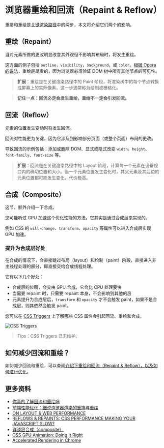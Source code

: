 # 浏览器重绘和回流（Repaint & Reflow）

重排和重绘是[关键渲染路径](https://developer.mozilla.org/zh-CN/docs/Web/Performance/Critical_rendering_path)中的两步，本文将介绍它们两个的影响。

## 重绘（Repaint）

当对元素所做的更改明显改变其外观但不影响其布局时，将发生重绘。

这方面的例子包括 `outline`，`visibility`，`background`，或 `color`。[根据 Opera 的说法](https://dev.opera.com/articles/efficient-javascript/?page=3#reflow)，重绘是昂贵的，因为浏览器必须验证 DOM 树中所有其他节点的可见性。

> **扩展**：重绘是在关键渲染路径中的 Paint 阶段，将渲染树中的每个节点转换成屏幕上的实际像素，这一步通常称为绘制或栅格化。

> **记住一点：回流必定会发生重绘，重绘不一定会引发回流。**

## 回流（Reflow）

元素的位置发生变动时将发生回流。

回流对性能更为关键，因为它涉及到影响部分页面（或整个页面）布局的更改。

导致回流的示例包括：添加或删除 DOM、显式或隐式改变 `width`、`height`、`font-family`、`font-size` 等。

> **扩展**：回流是在关键渲染路径中的 Layout 阶段，计算每一个元素在设备视口内的确切位置和大小。当一个元素位置发生变化时，其父元素及其后边的元素位置都可能发生变化，代价极高。

## 合成（Composite）

这节，额外介绍一下合成。

您可能听过 GPU 加速这个优化性能的方法，它其实是通过合成层来实现的。

例如 CSS 的 `will-change`、`transform`、`opacity` 等属性可以进入合成层实现 GPU 加速。

### 提升为合成层好处

在合成的情况下，会直接跳过布局（layout）和绘制（paint）阶段，直接进入非主线程处理的部分，即直接交给合成线程处理。

它有以下几个好处：

- 合成层的位图，会交由 GPU 合成，它会比 CPU 处理要快
- 当需要 repaint 时，只需要 repaint 本身，不会影响到其他的层
- 元素提升为合成层后，`transform` 和 `opacity` 才不会触发 paint，如果不是合成层，则其依然会触发 paint。

您可以在 [CSS Triggers](http://csstriggers.com/) 上了解哪些 CSS 属性会引起回流、重绘和合成。

![CSS Triggers](https://upload-images.jianshu.io/upload_images/18281896-6cf44c322592a46a.png?imageMogr2/auto-orient/strip%7CimageView2/2/w/1240)

> Tips：CSS Triggers 已无维护。

## 如何减少回流和重绘？

如何减少回流和重绘，可以查阅[介绍下重绘和回流（Repaint & Reflow），以及如何进行优化](https://github.com/Advanced-Frontend/Daily-Interview-Question/issues/24)。

## 更多资料

- [你真的了解回流和重绘吗](https://zhuanlan.zhihu.com/p/52076790)
- [前端性能优化：细说浏览器渲染的重排与重绘](http://www.imooc.com/article/45936)
- [ON LAYOUT & WEB PERFORMANCE](https://kellegous.com/j/2013/01/26/layout-performance/)
- [REFLOWS & REPAINTS: CSS PERFORMANCE MAKING YOUR JAVASCRIPT SLOW?](http://www.stubbornella.org/content/2009/03/27/reflows-repaints-css-performance-making-your-javascript-slow/)
- [详谈层合成（composite）](https://juejin.cn/post/6844903502678867981)
- [CSS GPU Animation: Doing It Right](https://www.smashingmagazine.com/2016/12/gpu-animation-doing-it-right/)
- [Accelerated Rendering in Chrome](https://web.dev/speed-layers/)
